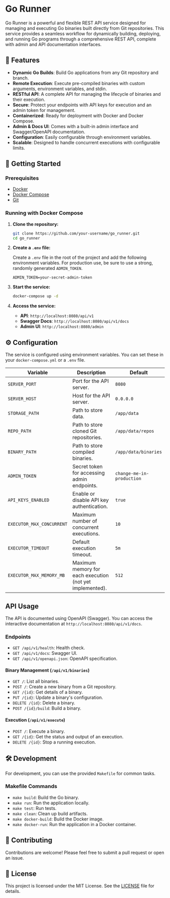 # Go Runner

Go Runner is a powerful and flexible REST API service designed for managing and executing Go binaries built directly from Git repositories. This service provides a seamless workflow for dynamically building, deploying, and running Go programs through a comprehensive REST API, complete with admin and API documentation interfaces.

## 🌟 Features

- **Dynamic Go Builds**: Build Go applications from any Git repository and branch.
- **Remote Execution**: Execute pre-compiled binaries with custom arguments, environment variables, and stdin.
- **RESTful API**: A complete API for managing the lifecycle of binaries and their execution.
- **Secure**: Protect your endpoints with API keys for execution and an admin token for management.
- **Containerized**: Ready for deployment with Docker and Docker Compose.
- **Admin & Docs UI**: Comes with a built-in admin interface and Swagger/OpenAPI documentation.
- **Configuration**: Easily configurable through environment variables.
- **Scalable**: Designed to handle concurrent executions with configurable limits.

## 🚀 Getting Started

### Prerequisites

- [Docker](https://docs.docker.com/get-docker/)
- [Docker Compose](https://docs.docker.com/compose/install/)
- [Git](https://git-scm.com/book/en/v2/Getting-Started-Installing-Git)

### Running with Docker Compose

1.  **Clone the repository:**

    ```bash
    git clone https://github.com/your-username/go_runner.git
    cd go_runner
    ```

2.  **Create a `.env` file:**

    Create a `.env` file in the root of the project and add the following environment variables. For production use, be sure to use a strong, randomly generated `ADMIN_TOKEN`.

    ```env
    ADMIN_TOKEN=your-secret-admin-token
    ```

3.  **Start the service:**

    ```bash
    docker-compose up -d
    ```

4.  **Access the service:**

    -   **API**: `http://localhost:8080/api/v1`
    -   **Swagger Docs**: `http://localhost:8080/api/v1/docs`
    -   **Admin UI**: `http://localhost:8080/admin`

## ⚙️ Configuration

The service is configured using environment variables. You can set these in your `docker-compose.yml` or a `.env` file.

| Variable                 | Description                                       | Default                  |
| ------------------------ | ------------------------------------------------- | ------------------------ |
| `SERVER_PORT`            | Port for the API server.                          | `8080`                   |
| `SERVER_HOST`            | Host for the API server.                          | `0.0.0.0`                |
| `STORAGE_PATH`           | Path to store data.                               | `/app/data`              |
| `REPO_PATH`              | Path to store cloned Git repositories.            | `/app/data/repos`        |
| `BINARY_PATH`            | Path to store compiled binaries.                  | `/app/data/binaries`     |
| `ADMIN_TOKEN`            | Secret token for accessing admin endpoints.       | `change-me-in-production`|
| `API_KEYS_ENABLED`       | Enable or disable API key authentication.         | `true`                   |
| `EXECUTOR_MAX_CONCURRENT`| Maximum number of concurrent executions.          | `10`                     |
| `EXECUTOR_TIMEOUT`       | Default execution timeout.                        | `5m`                     |
| `EXECUTOR_MAX_MEMORY_MB` | Maximum memory for each execution (not yet implemented). | `512`                    |

##  API Usage

The API is documented using OpenAPI (Swagger). You can access the interactive documentation at `http://localhost:8080/api/v1/docs`.

### Endpoints

-   `GET /api/v1/health`: Health check.
-   `GET /api/v1/docs`: Swagger UI.
-   `GET /api/v1/openapi.json`: OpenAPI specification.

#### Binary Management (`/api/v1/binaries`)

-   `GET /`: List all binaries.
-   `POST /`: Create a new binary from a Git repository.
-   `GET /{id}`: Get details of a binary.
-   `PUT /{id}`: Update a binary's configuration.
-   `DELETE /{id}`: Delete a binary.
-   `POST /{id}/build`: Build a binary.

#### Execution (`/api/v1/execute`)

-   `POST /`: Execute a binary.
-   `GET /{id}`: Get the status and output of an execution.
-   `DELETE /{id}`: Stop a running execution.

## 🛠️ Development

For development, you can use the provided `Makefile` for common tasks.

### Makefile Commands

-   `make build`: Build the Go binary.
-   `make run`: Run the application locally.
-   `make test`: Run tests.
-   `make clean`: Clean up build artifacts.
-   `make docker-build`: Build the Docker image.
-   `make docker-run`: Run the application in a Docker container.

## 🤝 Contributing

Contributions are welcome! Please feel free to submit a pull request or open an issue.

## 📄 License

This project is licensed under the MIT License. See the [LICENSE](LICENSE) file for details.
